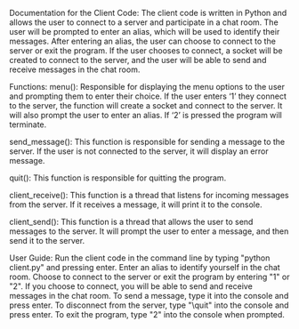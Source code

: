 Documentation for the Client Code:
The client code is written in Python and allows the user to connect to a server and participate in a chat room. The user will be prompted to enter an alias, which will be used to identify their messages. After entering an alias, the user can choose to connect to the server or exit the program. If the user chooses to connect, a socket will be created to connect to the server, and the user will be able to send and receive messages in the chat room.

Functions:
menu():
Responsible for displaying the menu options to the user and prompting them to enter their choice. If the user enters ‘1’ they connect to the server, the function will create a socket and connect to the server. It will also prompt the user to enter an alias. If ‘2’ is pressed the program will terminate.

send_message():
This function is responsible for sending a message to the server. If the user is not connected to the server, it will display an error message.

quit():
This function is responsible for quitting the program.

client_receive():
This function is a thread that listens for incoming messages from the server. If it receives a message, it will print it to the console.

client_send():
This function is a thread that allows the user to send messages to the server. It will prompt the user to enter a message, and then send it to the server.

User Guide:
Run the client code in the command line by typing "python client.py" and pressing enter.
Enter an alias to identify yourself in the chat room.
Choose to connect to the server or exit the program by entering "1" or "2".
If you choose to connect, you will be able to send and receive messages in the chat room.
To send a message, type it into the console and press enter.
To disconnect from the server, type "\quit" into the console and press enter.
To exit the program, type "2" into the console when prompted.
